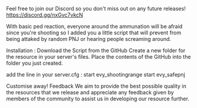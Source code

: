 Feel free to join our Discord so you don't miss out on any future releases! https://discord.gg/nxGvc7vkcN

With basic ped reaction, everyone around the ammunation will be afraid since you're shooting so I added you a little script that will prevent from being attaked by random PNJ or hearing people screaming around.

Installation :
Download the Script from the GitHub
Create a new folder for the resource in your server's files.
Place the contents of the GitHub into the folder you just created.

add the line in your server.cfg : 
        start evy_shootingrange
        start evy_safepnj
        
Customise away!
Feedback
We aim to provide the best possible quality in the resources that we release and appreciate any feedback given by members of the community to assist us in developing our resource further.
